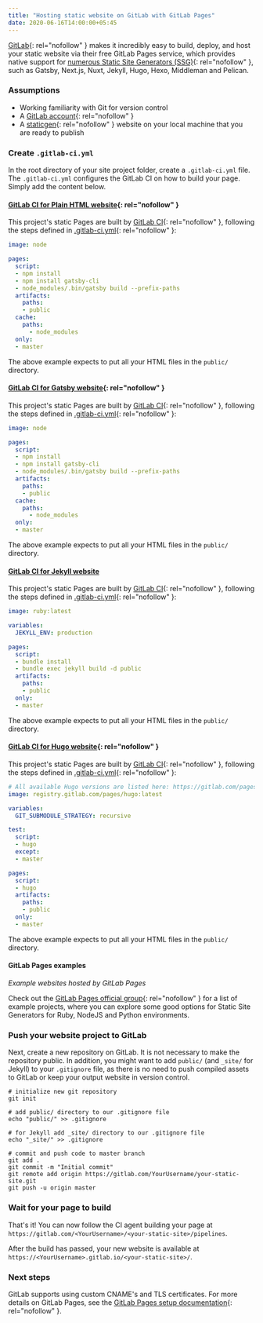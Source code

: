 ```yaml
---
title: "Hosting static website on GitLab with GitLab Pages"
date: 2020-06-16T14:00:00+05:45
---
```


[GitLab](https://gitlab.com/){: rel="nofollow" } makes it incredibly easy to build, deploy, and host your static website via their free GitLab Pages service, which provides native support for [numerous Static Site Generators (SSG)](https://gitlab.com/pages){: rel="nofollow" }, such as Gatsby, Next.js, Nuxt, Jekyll, Hugo, Hexo, Middleman and Pelican.

### Assumptions

- Working familiarity with Git for version control
- A [GitLab account](https://gitlab.com/users/sign_in){: rel="nofollow" }
- A [staticgen](https://www.staticgen.com/){: rel="nofollow" } website on your local machine that you are ready to publish

### Create `.gitlab-ci.yml`

In the root directory of your site project folder, create a `.gitlab-ci.yml` file. The `.gitlab-ci.yml` configures the GitLab CI on how to build your page. Simply add the content below.

#### [GitLab CI for Plain HTML website](https://gitlab.com/pages/gatsby){: rel="nofollow" }

This project's static Pages are built by [GitLab CI](https://gitlab.com/pages/plain-html){: rel="nofollow" }, following the steps
defined in [.gitlab-ci.yml](https://gitlab.com/pages/plain-html/-/blob/master/.gitlab-ci.yml){: rel="nofollow" }:

```yml
image: node

pages:
  script:
  - npm install
  - npm install gatsby-cli
  - node_modules/.bin/gatsby build --prefix-paths
  artifacts:
    paths:
    - public
  cache:
    paths:
      - node_modules
  only:
  - master
```

The above example expects to put all your HTML files in the `public/` directory.

#### [GitLab CI for Gatsby website](https://gitlab.com/pages/gatsby){: rel="nofollow" }

This project's static Pages are built by [GitLab CI](https://about.gitlab.com/gitlab-ci/){: rel="nofollow" }, following the steps
defined in [.gitlab-ci.yml](https://gitlab.com/pages/gatsby/-/blob/master/.gitlab-ci.yml){: rel="nofollow" }:

```yml
image: node

pages:
  script:
  - npm install
  - npm install gatsby-cli
  - node_modules/.bin/gatsby build --prefix-paths
  artifacts:
    paths:
    - public
  cache:
    paths:
      - node_modules
  only:
  - master
```

The above example expects to put all your HTML files in the `public/` directory.

#### [GitLab CI for Jekyll website](https://gitlab.com/pages/jekyll)

This project's static Pages are built by [GitLab CI](https://about.gitlab.com/gitlab-ci/){: rel="nofollow" }, following the steps
defined in [.gitlab-ci.yml](https://gitlab.com/pages/jekyll/-/blob/master/.gitlab-ci.yml){: rel="nofollow" }:

```yml
image: ruby:latest

variables:
  JEKYLL_ENV: production

pages:
  script:
  - bundle install
  - bundle exec jekyll build -d public
  artifacts:
    paths:
    - public
  only:
  - master
```

The above example expects to put all your HTML files in the `public/` directory.

#### [GitLab CI for Hugo website](https://gitlab.com/pages/hugo){: rel="nofollow" }

This project's static Pages are built by [GitLab CI](https://about.gitlab.com/gitlab-ci/){: rel="nofollow" }, following the steps
defined in [.gitlab-ci.yml](https://gitlab.com/pages/hugo/-/blob/master/.gitlab-ci.yml){: rel="nofollow" }:

```yml
# All available Hugo versions are listed here: https://gitlab.com/pages/hugo/container_registry
image: registry.gitlab.com/pages/hugo:latest

variables:
  GIT_SUBMODULE_STRATEGY: recursive

test:
  script:
  - hugo
  except:
  - master

pages:
  script:
  - hugo
  artifacts:
    paths:
    - public
  only:
  - master
```

The above example expects to put all your HTML files in the `public/` directory.

#### GitLab Pages examples

*Example websites hosted by GitLab Pages*

Check out the [GitLab Pages official group](https://gitlab.com/pages){: rel="nofollow" } for a list of example projects, where you can explore some good options for Static Site Generators for Ruby, NodeJS and Python environments.

### Push your website project to GitLab

Next, create a new repository on GitLab. It is not necessary to make the repository public. In addition, you might want to add `public/` (and `_site/` for Jekyll) to your `.gitignore` file, as there is no need to push compiled assets to GitLab or keep your output website in version control.

```text
# initialize new git repository
git init

# add public/ directory to our .gitignore file
echo "public/" >> .gitignore

# for Jekyll add _site/ directory to our .gitignore file
echo "_site/" >> .gitignore

# commit and push code to master branch
git add .
git commit -m "Initial commit"
git remote add origin https://gitlab.com/YourUsername/your-static-site.git
git push -u origin master
```

### Wait for your page to build

That's it! You can now follow the CI agent building your page at `https://gitlab.com/<YourUsername>/<your-static-site>/pipelines`.

After the build has passed, your new website is available at `https://<YourUsername>.gitlab.io/<your-static-site>/`.

### Next steps

GitLab supports using custom CNAME's and TLS certificates. For more details on GitLab Pages, see the [GitLab Pages setup documentation](https://about.gitlab.com/blog/2016/04/07/gitlab-pages-setup/#custom-domains){: rel="nofollow" }.
